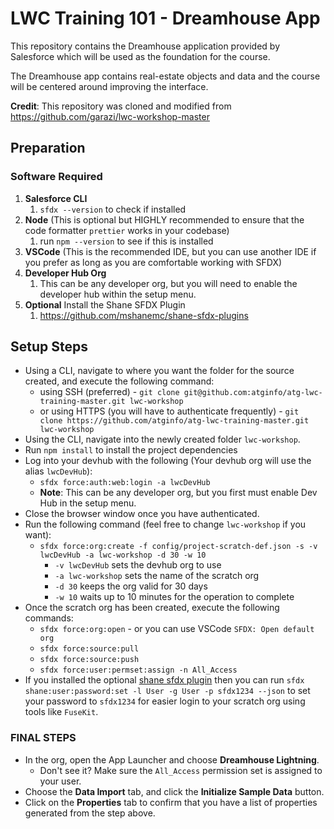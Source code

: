 # LWC Training 101 - Dreamhouse App

This repository contains the Dreamhouse application provided by Salesforce which will be used as the foundation for the course.

The Dreamhouse app contains real-estate objects and data and the course will be centered around improving the interface.

**Credit**:
This repository was cloned and modified from https://github.com/garazi/lwc-workshop-master

## Preparation

### Software Required

1. **Salesforce CLI**
   1. `sfdx --version` to check if installed
2. **Node** (This is optional but HIGHLY recommended to ensure that the code formatter `prettier` works in your codebase)
   1. run `npm --version` to see if this is installed
3. **VSCode** (This is the recommended IDE, but you can use another IDE if you prefer as long as you are comfortable working with SFDX)
4. **Developer Hub Org**
   1. This can be any developer org, but you will need to enable the developer hub within the setup menu.
5. **Optional** Install the Shane SFDX Plugin
   1. https://github.com/mshanemc/shane-sfdx-plugins

## Setup Steps

- Using a CLI, navigate to where you want the folder for the source created, and execute the following command:
  - using SSH (preferred) - `git clone git@github.com:atginfo/atg-lwc-training-master.git lwc-workshop`
  - or using HTTPS (you will have to authenticate frequently) - `git clone https://github.com/atginfo/atg-lwc-training-master.git lwc-workshop`
- Using the CLI, navigate into the newly created folder `lwc-workshop`.
- Run `npm install` to install the project dependencies
- Log into your devhub with the following (Your devhub org will use the alias `lwcDevHub`):
  - `sfdx force:auth:web:login -a lwcDevHub`
  - **Note**: This can be any developer org, but you first must enable Dev Hub in the setup menu.
- Close the browser window once you have authenticated.
- Run the following command (feel free to change `lwc-workshop` if you want):
  - `sfdx force:org:create -f config/project-scratch-def.json -s -v lwcDevHub -a lwc-workshop -d 30 -w 10`
    - `-v lwcDevHub` sets the devhub org to use
    - `-a lwc-workshop` sets the name of the scratch org
    - `-d 30` keeps the org valid for 30 days
    - `-w 10` waits up to 10 minutes for the operation to complete
- Once the scratch org has been created, execute the following commands:
  - `sfdx force:org:open` - or you can use VSCode `SFDX: Open default org`
  - `sfdx force:source:pull`
  - `sfdx force:source:push`
  - `sfdx force:user:permset:assign -n All_Access`
- If you installed the optional [shane sfdx plugin](https://github.com/mshanemc/shane-sfdx-plugins) then you can run `sfdx shane:user:password:set -l User -g User -p sfdx1234 --json` to set your password to `sfdx1234` for easier login to your scratch org using tools like `FuseKit`.

### FINAL STEPS

- In the org, open the App Launcher and choose **Dreamhouse Lightning**.
  - Don't see it? Make sure the `All_Access` permission set is assigned to your user.
- Choose the **Data Import** tab, and click the **Initialize Sample Data** button.
- Click on the **Properties** tab to confirm that you have a list of properties generated from the step above.
